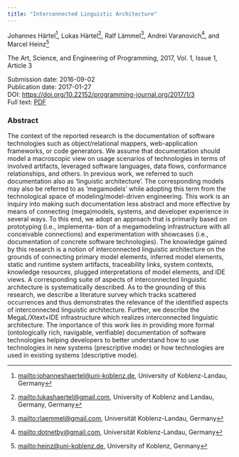 ```yaml
---
title: "Interconnected Linguistic Architecture"
---
```

Johannes Härtel[^1], Lukas Härtel[^2], Ralf Lämmel[^3], Andrei Varanovich[^4], and Marcel Heinz[^5]

The Art, Science, and Engineering of Programming, 2017, Vol. 1, Issue 1, Article 3

Submission date: 2016-09-02  
Publication date: 2017-01-27  
DOI: <https://doi.org/10.22152/programming-journal.org/2017/1/3>  
Full text: [PDF](https://arxiv.org/pdf/1701.08122v1)  


### Abstract
The context of the reported research is the documentation of software technologies such as object/relational mappers, web-application frameworks, or code generators. We assume that documentation should model a macroscopic view on usage scenarios of technologies in terms of involved artifacts, leveraged software languages, data flows, conformance relationships, and others. In previous work, we referred to such documentation also as ‘linguistic architecture’. The corresponding models may also be referred to as ‘megamodels’ while adopting this term from the technological space of modeling/model-driven engineering.
This work is an inquiry into making such documentation less abstract and more effective by means of connecting (mega)models, systems, and developer experience in several ways.
To this end, we adopt an approach that is primarily based on prototyping (i.e., implementa- tion of a megamodeling infrastructure with all conceivable connections) and experimentation with showcases (i.e., documentation of concrete software technologies).
The knowledge gained by this research is a notion of interconnected linguistic architecture on the grounds of connecting primary model elements, inferred model elements, static and runtime system artifacts, traceability links, system contexts, knowledge resources, plugged interpretations of model elements, and IDE views. A corresponding suite of aspects of interconnected linguistic architecture is systematically described.
As to the grounding of this research, we describe a literature survey which tracks scattered occurrences and thus demonstrates the relevance of the identified aspects of interconnected linguistic architecture. Further, we describe the MegaL/Xtext+IDE infrastructure which realizes interconnected linguistic architecture.
The importance of this work lies in providing more formal (ontologically rich, navigable, verifiable) documentation of software technologies helping developers to better understand how to use technologies in new systems (prescriptive mode) or how technologies are used in existing systems (descriptive mode).


[^1]: <mailto:johanneshaertel@uni-koblenz.de>, University of Koblenz-Landau, Germany
[^2]: <mailto:lukashaertel@gmail.com>, University of Koblenz and Landau, Germany, Germany
[^3]: <mailto:rlaemmel@gmail.com>, Universität Koblenz-Landau, Germany
[^4]: <mailto:dotnetby@gmail.com>, Universität Koblenz-Landau, Germany
[^5]: <mailto:heinz@uni-koblenz.de>, University of Koblenz, Germany
